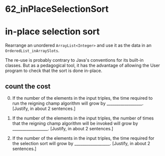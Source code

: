# 62_inPlaceSelectionSort

# in-place selection sort

Rearrange
an unordered `ArrayList<Integer>`
and use it as the data in an `OrderedList_inArraySlots`.

The re-use is probably contrary to Java's conventions
for its built-in classes. But as a pedagogical tool,
it has the advantage of allowing
the User program to check that the sort
is done in-place.

## count the cost

0. If the number of the elements in the input triples,
the time required to run the reigning champ algorithm
will grow by __________________.
[Justify, in about 2 sentences.]

0. If the number of the elements in the input triples,
the number of times that the reigning champ algorithm
will be invoked 
will grow by __________________.
[Justify, in about 2 sentences.]

0. If the number of the elements in the input triples,
the time required for the selection sort
will grow by __________________.
[Justify, in about 2 sentences.]

